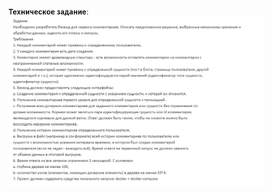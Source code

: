 **Техническое задание**:
![Alt text](trap/terms_of_reference.png?raw=true "terms_of_reference.png")
